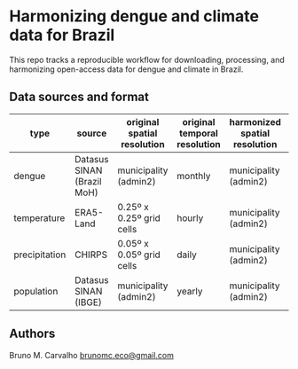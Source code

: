 # Harmonizing dengue and climate data for Brazil

This repo tracks a reproducible workflow for downloading, processing, and harmonizing open-access data for dengue and climate in Brazil.


## Data sources and format

| type | source | original spatial resolution | original temporal resolution | harmonized spatial resolution | harmonized temporal resolution | link |
| ------ | ------ | ------ | ------ | ------ | ------ | ------ |
| dengue |  Datasus SINAN (Brazil MoH)  | municipality (admin2) |  monthly  | municipality (admin2) | monthly | https://datasus.saude.gov.br/transferencia-de-arquivos |
| temperature | ERA5-Land |  0.25º x 0.25º grid cells |  hourly  | municipality (admin2) | monthly | https://doi.org/10.24381/cds.e2161bac |
| precipitation | CHIRPS |  0.05º x 0.05º grid cells |  daily  | municipality (admin2) | monthly | https://www.chc.ucsb.edu/data/chirps |
| population |  Datasus SINAN (IBGE)  | municipality (admin2) |  yearly  | municipality (admin2) | monthly | https://datasus.saude.gov.br/transferencia-de-arquivos |

## Authors
Bruno M. Carvalho
brunomc.eco@gmail.com
